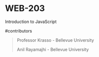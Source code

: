 # WEB-203

Introduction to JavaScript

#contributors

> Professor Krasso - Bellevue University
>
> Anil Rayamajhi - Bellevue University
